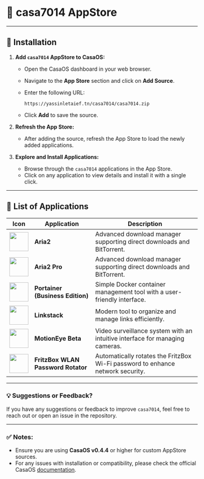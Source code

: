 # 🐋 casa7014 AppStore  

---

## 🚀 Installation  

1. **Add `casa7014` AppStore to CasaOS:**  

   - Open the CasaOS dashboard in your web browser.  
   - Navigate to the **App Store** section and click on **Add Source**.  
   - Enter the following URL:  
     ```
     https://yassinletaief.tn/casa7014/casa7014.zip
     ```  
     
   - Click **Add** to save the source.  

2. **Refresh the App Store:**  

   - After adding the source, refresh the App Store to load the newly added applications.  

3. **Explore and Install Applications:**  

   - Browse through the `casa7014` applications in the App Store.  
   - Click on any application to view details and install it with a single click.  

---

## 📝 List of Applications  

<!-- apps:start -->
| Icon                             | Application                  | Description                                                                                     |
|----------------------------------|------------------------------|-------------------------------------------------------------------------------------------------|
| <img src="https://cdn.jsdelivr.net/gh/yassinyl/casa7014@refs/heads/main/Apps/Aria2/icon.png" width="50" height="auto"> | **Aria2**                    | Advanced download manager supporting direct downloads and BitTorrent.                         |
| <img src="https://cdn.jsdelivr.net/gh/yassinyl/casa7014@refs/heads/main/Apps/Aria2%20Pro/icon.png" width="50" height="auto"> | **Aria2 Pro**                | Advanced download manager supporting direct downloads and BitTorrent.                         |
| <img src="https://cdn.jsdelivr.net/gh/yassinyl/casa7014@refs/heads/main/Apps/Portainer-Business-Edition/icon.png" width="50" height="auto"> | **Portainer (Business Edition)** | Simple Docker container management tool with a user-friendly interface.                      |
| <img src="https://cdn.jsdelivr.net/gh/yassinyl/casa7014@refs/heads/main/Apps/linkstack/icon.png" width="50" height="auto"> | **Linkstack**                | Modern tool to organize and manage links efficiently.                                          |
| <img src="https://cdn.jsdelivr.net/gh/yassinyl/casa7014@refs/heads/main/Apps/motioneye%20beta/icon.png" width="50" height="auto"> | **MotionEye Beta**           | Video surveillance system with an intuitive interface for managing cameras.                   |
| <img src="https://cdn.jsdelivr.net/gh/yassinyl/casa7014@refs/heads/main/Apps/fritzbox-wlan-password-rotator/icon.png" width="50" height="auto"> | **FritzBox WLAN Password Rotator** | Automatically rotates the FritzBox Wi-Fi password to enhance network security.              |
<!-- apps:end -->

---

### 💡 Suggestions or Feedback?  
If you have any suggestions or feedback to improve `casa7014`, feel free to reach out or open an issue in the repository.  

---

### ✅ Notes:  
- Ensure you are using **CasaOS v0.4.4** or higher for custom AppStore sources.  
- For any issues with installation or compatibility, please check the official CasaOS [documentation](https://www.casaos.io).
